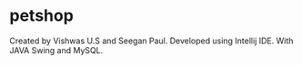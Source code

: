 # petshop

Created by Vishwas U.S and Seegan Paul.
Developed using Intellij IDE.
With JAVA Swing and MySQL.

